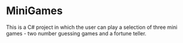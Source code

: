 # MiniGames

This is a C# project in which the user can play a selection of three mini games - two number guessing games and a fortune teller.
